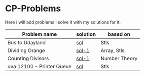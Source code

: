 # CP-Problems

Here i will add problems i solve it with my solutions for it.

| Problem name              | solution                         | based on      |
|---------------------------|----------------------------------|---------------|
| Bus to Udayland           | [sol](./Bus_to_Udayland.cpp)     | Stls          |
| Dividing Orange           | [sol-1](./Dividing_Orange.cpp)   | Array, Stls   |
| Counting Divisors         | [sol-1](./Counting_Divisors.cpp) | Number Theory |
| uva 12100 - Printer Queue | [sol](./12100_uva)               | Stls          |